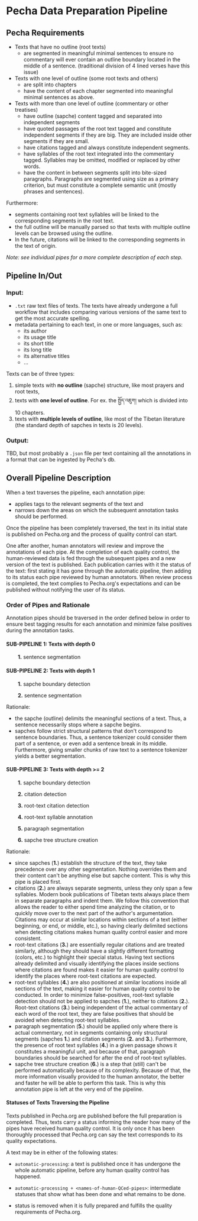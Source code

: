 
# Pecha Data Preparation Pipeline

## Pecha Requirements

- Texts that have no outline (root texts)
  - are segmented in meaningful minimal sentences to ensure no commentary will ever contain an outline boundary located in the middle of a sentence. (traditional division of 4 lined verses have this issue)
- Texts with one level of outline (some root texts and others)
  - are split into chapters
  - have the content of each chapter segmented into meaningful minimal sentences as above.
- Texts with more than one level of outline (commentary or other treatises)
  - have outline (sapche) content tagged and separated into independent segments
  - have quoted passages of the root text tagged and constitute independent segments if they are big. They are included inside other segments if they are small.
  - have citations tagged and always constitute independent segments.
  - have syllables of the root text integrated into the commentary tagged. Syllables may be omitted, modified or replaced by other words.
  - have the content in between segments split into bite-sized paragraphs. Paragraphs are segmented using size as a primary criterion, but must constitute a complete semantic unit (mostly phrases and sentences).

Furthermore:
- segments containing root text syllables will be linked to the corresponding segments in the root text.
- the full outline will be manually parsed so that texts with multiple outline levels can be browsed using the outline.
- In the future, citations will be linked to the corresponding segments in the text of origin.

_Note: see individual pipes for a more complete description of each step._

## Pipeline In/Out

### Input: 

- `.txt` raw text files of texts. The texts have already undergone a full workflow that includes comparing various versions of the same text to get the most accurate spelling. 
- metadata pertaining to each text, in one or more languages, such as:
  - its author
  - its usage title
  - its short title
  - its long title
  - its alternative titles
  - ...

Texts can be of three types:
1. simple texts with **no outline** (sapche) structure, like most prayers and root texts,
2. texts with **one level of outline**. For ex. the སྤྱོད་འཇུག། which is divided into 10 chapters.
3. texts with **multiple levels of outline**, like most of the Tibetan literature (the standard depth of sapches in texts is 20 levels).

### Output: 

TBD, but most probably a `.json` file per text containing all the annotations in a format that can be ingested by Pecha's db.

## Overall Pipeline Description

When a text traverses the pipeline, each annotation pipe:
- applies tags to the relevant segments of the text and
- narrows down the areas on which the subsequent annotation tasks should be performed.

Once the pipeline has been completely traversed, the text in its initial state is published on Pecha.org and the process of quality control can start. 

One after another, human annotators will review and improve the annotations of each pipe. At the completion of each quality control, the human-reviewed data is fed through the subsequent pipes and a new version of the text is published. Each publication carries with it the status of the text: first stating it has gone through the automatic pipeline, then adding to its status each pipe reviewed by human annotators. When review process is completed, the text complies to Pecha.org's expectations and can be published without notifying the user of its status.

### Order of Pipes and Rationale

Annotation pipes should be traversed in the order defined below in order to ensure best tagging results for each annotation and minimize false positives during the annotation tasks.

#### SUB-PIPELINE 1: Texts with depth 0
&nbsp;&nbsp;&nbsp;&nbsp;&nbsp;&nbsp;&nbsp;&nbsp;**1.** sentence segmentation

#### SUB-PIPELINE 2: Texts with depth 1
&nbsp;&nbsp;&nbsp;&nbsp;&nbsp;&nbsp;&nbsp;&nbsp;**1.** sapche boundary detection

&nbsp;&nbsp;&nbsp;&nbsp;&nbsp;&nbsp;&nbsp;&nbsp;**2.** sentence segmentation

Rationale: 
- the sapche (outline) delimits the meaningful sections of a text. Thus, a sentence necessarily stops where a sapche begins. 
- sapches follow strict structural patterns that don't correspond to sentence boundaries. Thus, a sentence tokenizer could consider them part of a sentence, or even add a sentence break in its middle. Furthermore, giving smaller chunks of raw text to a sentence tokenizer yields a better segmentation.

#### SUB-PIPELINE 3: Texts with depth >= 2
&nbsp;&nbsp;&nbsp;&nbsp;&nbsp;&nbsp;&nbsp;&nbsp;**1.** sapche boundary detection

&nbsp;&nbsp;&nbsp;&nbsp;&nbsp;&nbsp;&nbsp;&nbsp;**2.** citation detection

&nbsp;&nbsp;&nbsp;&nbsp;&nbsp;&nbsp;&nbsp;&nbsp;**3.** root-text citation detection

&nbsp;&nbsp;&nbsp;&nbsp;&nbsp;&nbsp;&nbsp;&nbsp;**4.** root-text syllable annotation

&nbsp;&nbsp;&nbsp;&nbsp;&nbsp;&nbsp;&nbsp;&nbsp;**5.** paragraph segmentation

&nbsp;&nbsp;&nbsp;&nbsp;&nbsp;&nbsp;&nbsp;&nbsp;**6.** sapche tree structure creation

Rationale:
- since sapches (**1.**) establish the structure of the text, they take precedence over any other segmentation. Nothing overrides them and their content can't be anything else but sapche content. This is why this pipe is placed first.
- citations (**2.**) are always separate segments, unless they only span a few syllables. Modern book publications of Tibetan texts always place them in separate paragraphs and indent them. We follow this convention that allows the reader to either spend time analyzing the citation, or to quickly move over to the next part of the author's argumentation. Citations may occur at similar locations within sections of a text (either beginning, or end, or middle, etc.), so having clearly delimited sections when detecting citations makes human quality control easier and more consistent.
- root-text citations (**3.**) are essentially regular citations and are treated similarly, although they should have a slightly different formatting (colors, etc.) to highlight their special status. Having text sections already delimited and visually identifying the places inside sections where citations are found makes it easier for human quality control to identify the places where root-text citations are expected.
- root-text syllables (**4.**) are also positioned at similar locations inside all sections of the text, making it easier for human quality control to be conducted. In order to minimize false-positives, root-text syllable detection should not be applied to sapches (**1.**), neither to citations (**2.**). Root-text citations (**3.**) being independent of the actual commentary of each word of the root text, they are false positives that should be avoided when detecting root-text syllables.
- paragraph segmentation (**5.**) should be applied only where there is actual commentary, not in segments containing only structural segments (sapches **1.**) and citation segments (**2.** and **3.**). Furthermore, the presence of root text syllables (**4.**) in a given passage shows it constitutes a meaningful unit, and because of that, paragraph boundaries should be searched for after the end of root-text syllables.
- sapche tree structure creation (**6.**) is a step that (still) can't be performed automatically because of its complexity. Because of that, the more information visually provided to the human annotator, the better and faster he will be able to perform this task. This is why this annotation pipe is left at the very end of the pipeline.

#### Statuses of Texts Traversing the Pipeline

Texts published in Pecha.org are published before the full preparation is completed. Thus, texts carry a status informing the reader how many of the pipes have received human quality control. It is only once it has been thoroughly processed that Pecha.org can say the text corresponds to its quality expectations. 

A text may be in either of the following states:

- `automatic-processing`: a text is published once it has undergone the whole automatic pipeline, before any human quality control has happened.

- `automatic-processing + <names-of-human-QCed-pipes>`: intermediate statuses that show what has been done and what remains to be done.

- status is removed when it is fully prepared and fulfills the quality requirements of Pecha.org.
